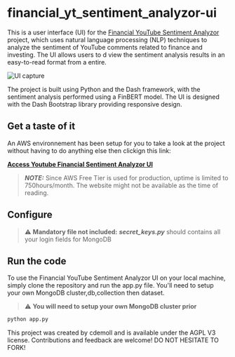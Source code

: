 # financial_yt_sentiment_analyzor-ui
This is a user interface (UI) for the [Financial YouTube Sentiment Analyzor](https://github.com/cdemoll/financial_yt_sentiment_analyzor) project, which uses natural language processing (NLP) techniques to analyze the sentiment of YouTube comments related to finance and investing. The UI allows users to d view the sentiment analysis results in an easy-to-read format from a entire.   

![UI capture](https://i.imgur.com/qapzgfw.png) 

The project is built using Python and the Dash framework, with the sentiment analysis performed using a FinBERT model. The UI is designed with the Dash Bootstrap library providing responsive design.  

## Get a taste of it

An AWS environnement has been setup for you to take a look at the project without having to do anything else then clickign this link:  

**[Access Youtube Financial Sentiment Analyzor UI](http://15.188.59.24/)**
> **_NOTE:_**  Since AWS Free Tier is used for production, uptime is limited to 750hours/month. The website might not be available as the time of reading.

## Configure

> :warning: **Mandatory file not included:** ***secret_keys.py*** should contains all your login fields for MongoDB

## Run the code

To use the Financial YouTube Sentiment Analyzor UI on your local machine, simply clone the repository and run the app.py file. You'll need to setup your own MongoDB cluster,db,collection then dataset.

> :warning: **You will need to setup your own MongoDB cluster prior**
```bash
python app.py
```









This project was created by cdemoll and is available under the AGPL V3 license. Contributions and feedback are welcome! DO NOT HESITATE TO FORK!
